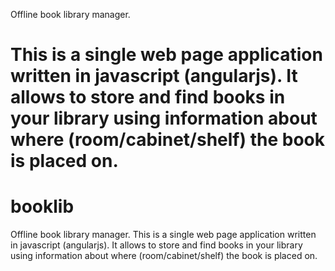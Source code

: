 Offline book library manager. 

This is a single web page application written in javascript (angularjs). 
It allows to store and find books in your library using information about where (room/cabinet/shelf) the book is placed on.
=======
booklib
=======

Offline book library manager.
This is a single web page application written in javascript (angularjs).
It allows to store and find books in your library using information about where (room/cabinet/shelf) the book is placed on.
